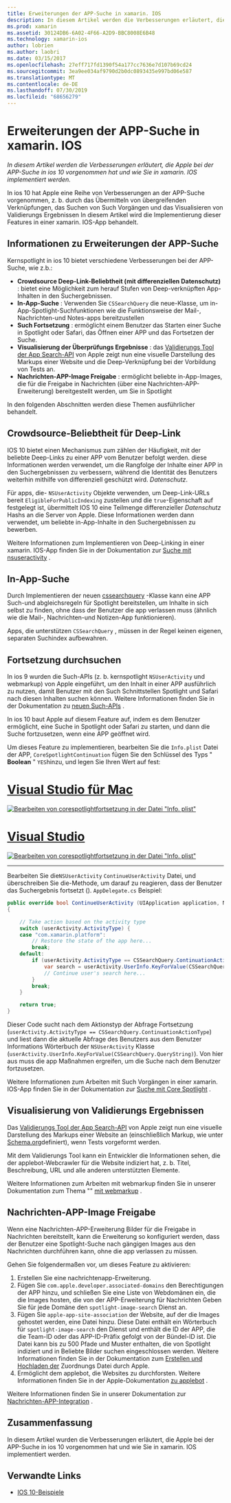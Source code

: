 ```yaml
---
title: Erweiterungen der APP-Suche in xamarin. IOS
description: In diesem Artikel werden die Verbesserungen erläutert, die Apple bei der APP-Suche in ios 10 vorgenommen hat und wie Sie in xamarin. IOS implementiert werden.
ms.prod: xamarin
ms.assetid: 30124DB6-6A02-4F66-A2D9-BBC8008E6B48
ms.technology: xamarin-ios
author: lobrien
ms.author: laobri
ms.date: 03/15/2017
ms.openlocfilehash: 27eff717fd1390f54a177cc7636e7d107b69cd24
ms.sourcegitcommit: 3ea9ee034af9790d2b0dc0893435e997bd06e587
ms.translationtype: MT
ms.contentlocale: de-DE
ms.lasthandoff: 07/30/2019
ms.locfileid: "68656279"
---
```

# <a name="app-search-enhancements-in-xamarinios"></a>Erweiterungen der APP-Suche in xamarin. IOS

_In diesem Artikel werden die Verbesserungen erläutert, die Apple bei der APP-Suche in ios 10 vorgenommen hat und wie Sie in xamarin. IOS implementiert werden._

In ios 10 hat Apple eine Reihe von Verbesserungen an der APP-Suche vorgenommen, z. b. durch das Übermitteln von übergreifenden Verknüpfungen, das Suchen von Such Vorgängen und das Visualisieren von Validierungs Ergebnissen In diesem Artikel wird die Implementierung dieser Features in einer xamarin. IOS-App behandelt.

## <a name="about-app-search-enhancements"></a>Informationen zu Erweiterungen der APP-Suche

Kernspotlight in ios 10 bietet verschiedene Verbesserungen bei der APP-Suche, wie z.b.:

- **Crowdsource Deep-Link-Beliebtheit (mit differenziellen Datenschutz)** : bietet eine Möglichkeit zum herauf Stufen von Deep-verknüpften App-Inhalten in den Suchergebnissen.
- **In-App-Suche** : Verwenden Sie `CSSearchQuery` die neue-Klasse, um in-App-Spotlight-Suchfunktionen wie die Funktionsweise der Mail-, Nachrichten-und Notes-apps bereitzustellen
- **Such Fortsetzung** : ermöglicht einem Benutzer das Starten einer Suche in Spotlight oder Safari, das Öffnen einer APP und das Fortsetzen der Suche.
- **Visualisierung der Überprüfungs Ergebnisse** : das [Validierungs Tool der App Search-API](https://search.developer.apple.com/appsearch-validation-tool) von Apple zeigt nun eine visuelle Darstellung des Markups einer Website und die Deep-Verknüpfung bei der Vorbildung von Tests an.
- **Nachrichten-APP-Image Freigabe** : ermöglicht beliebte in-App-Images, die für die Freigabe in Nachrichten (über eine Nachrichten-APP-Erweiterung) bereitgestellt werden, um Sie in Spotlight

In den folgenden Abschnitten werden diese Themen ausführlicher behandelt.

## <a name="crowdsourced-deep-link-popularity"></a>Crowdsource-Beliebtheit für Deep-Link

IOS 10 bietet einen Mechanismus zum zählen der Häufigkeit, mit der beliebte Deep-Links zu einer APP vom Benutzer befolgt werden. diese Informationen werden verwendet, um die Rangfolge der Inhalte einer APP in den Suchergebnissen zu verbessern, während die Identität des Benutzers weiterhin mithilfe von differenziell geschützt wird.  *Datenschutz*.

Für apps, die- `NSUserActivity` Objekte verwenden, um Deep-Link-URLs bereit `EligibleForPublicIndexing` zustellen und die `true`-Eigenschaft auf festgelegt ist, übermittelt IOS 10 eine Teilmenge differenzieller *Datenschutz* Hashs an die Server von Apple. Diese Informationen werden dann verwendet, um beliebte in-App-Inhalte in den Suchergebnissen zu bewerben.

Weitere Informationen zum Implementieren von Deep-Linking in einer xamarin. IOS-App finden Sie in der Dokumentation zur [Suche mit nsuseractivity](~/ios/platform/search/nsuseractivity.md) .

## <a name="in-app-searching"></a>In-App-Suche

Durch Implementieren der neuen [cssearchquery](https://developer.apple.com/reference/corespotlight/cssearchquery) -Klasse kann eine APP Such-und abgleichsregeln für Spotlight bereitstellen, um Inhalte in sich selbst zu finden, ohne dass der Benutzer die app verlassen muss (ähnlich wie die Mail-, Nachrichten-und Notizen-App funktionieren).

Apps, die unterstützen `CSSearchQuery` , müssen in der Regel keinen eigenen, separaten Suchindex aufbewahren. 

## <a name="search-continuation"></a>Fortsetzung durchsuchen

In ios 9 wurden die Such-APIs (z. b. kernspotlight `NSUserActivity` und webmarkup) von Apple eingeführt, um den Inhalt in einer APP ausführlich zu nutzen, damit Benutzer mit den Such Schnittstellen Spotlight und Safari nach diesen Inhalten suchen können. Weitere Informationen finden Sie in der Dokumentation zu [neuen Such-APIs](~/ios/platform/search/index.md) .

In ios 10 baut Apple auf diesem Feature auf, indem es dem Benutzer ermöglicht, eine Suche in Spotlight oder Safari zu starten, und dann die Suche fortzusetzen, wenn eine APP geöffnet wird. 

Um dieses Feature zu implementieren, bearbeiten Sie die `Info.plist` Datei der APP, `CoreSpotlightContinuation` fügen Sie den Schlüssel des Typs " **Boolean** " `YES`hinzu, und legen Sie Ihren Wert auf fest:

# <a name="visual-studio-for-mactabmacos"></a>[Visual Studio für Mac](#tab/macos)

[![](app-search-enhancements-images/search01.png "Bearbeiten von corespotlightfortsetzung in der Datei \"Info. plist\"")](app-search-enhancements-images/search01.png#lightbox)

# <a name="visual-studiotabwindows"></a>[Visual Studio](#tab/windows)

[![](app-search-enhancements-images/searchw01.png "Bearbeiten von corespotlightfortsetzung in der Datei \"Info. plist\"")](app-search-enhancements-images/search01.png#lightbox)

-----

Bearbeiten Sie die`NSUserActivity` `ContinueUserActivity` Datei, und überschreiben Sie die-Methode, um darauf zu reagieren, dass der Benutzer das Suchergebnis fortsetzt (). `AppDelegate.cs` Beispiel:

```csharp
public override bool ContinueUserActivity (UIApplication application, NSUserActivity userActivity, UIApplicationRestorationHandler completionHandler)
{

    // Take action based on the activity type
    switch (userActivity.ActivityType) {
    case "com.xamarin.platform":
        // Restore the state of the app here...
        break;
    default:
        if (userActivity.ActivityType == CSSearchQuery.ContinuationActionType) {
            var search = userActivity.UserInfo.KeyForValue(CSSearchQuery.QueryString);
            // Continue user's search here...
        }
        break;
    }

    return true;
}
```

Dieser Code sucht nach dem Aktionstyp der Abfrage Fortsetzung (`userActivity.ActivityType == CSSearchQuery.ContinuationActionType`) und liest dann die aktuelle Abfrage des Benutzers aus dem Benutzer Informations Wörterbuch der `NSUserActivity` Klasse (`userActivity.UserInfo.KeyForValue(CSSearchQuery.QueryString)`). Von hier aus muss die app Maßnahmen ergreifen, um die Suche nach dem Benutzer fortzusetzen.

Weitere Informationen zum Arbeiten mit Such Vorgängen in einer xamarin. IOS-App finden Sie in der Dokumentation zur [Suche mit Core Spotlight](~/ios/platform/search/corespotlight.md) .

## <a name="visualization-of-validation-results"></a>Visualisierung von Validierungs Ergebnissen

Das [Validierungs Tool der App Search-API](https://search.developer.apple.com/appsearch-validation-tool) von Apple zeigt nun eine visuelle Darstellung des Markups einer Website an (einschließlich Markup, wie unter [Schema.org](http://schema.org/)definiert), wenn Tests vorgeformt werden.

Mit dem Validierungs Tool kann ein Entwickler die Informationen sehen, die der applebot-Webcrawler für die Website indiziert hat, z. b. Titel, Beschreibung, URL und alle anderen unterstützten Elemente.

Weitere Informationen zum Arbeiten mit webmarkup finden Sie in unserer Dokumentation zum Thema "" [mit webmarkup](~/ios/platform/search/web-markup.md) .

## <a name="message-app-image-sharing"></a>Nachrichten-APP-Image Freigabe

Wenn eine Nachrichten-APP-Erweiterung Bilder für die Freigabe in Nachrichten bereitstellt, kann die Erweiterung so konfiguriert werden, dass der Benutzer eine Spotlight-Suche nach gängigen Images aus den Nachrichten durchführen kann, ohne die app verlassen zu müssen.

Gehen Sie folgendermaßen vor, um dieses Feature zu aktivieren:

1. Erstellen Sie eine nachrichtenapp-Erweiterung.
2. Fügen Sie `com.apple.developer.associated-domains` den Berechtigungen der APP hinzu, und schließen Sie eine Liste von Webdomänen ein, die die Images hosten, die von der APP-Erweiterung für Nachrichten Geben Sie für jede Domäne den `spotlight-image-search` Dienst an.
3. Fügen Sie `apple-app-site-association` der Website, auf der die Images gehostet werden, eine Datei hinzu. Diese Datei enthält ein Wörterbuch für `spotlight-image-search` den Dienst und enthält die ID der APP, die die Team-ID oder das APP-ID-Präfix gefolgt von der Bündel-ID ist. Die Datei kann bis zu 500 Pfade und Muster enthalten, die von Spotlight indiziert und in Beliebte Bilder suchen eingeschlossen werden. Weitere Informationen finden Sie in der Dokumentation zum [Erstellen und Hochladen der](https://developer.apple.com/library/prerelease/content/documentation/General/Conceptual/AppSearch/UniversalLinks.html#//apple_ref/doc/uid/TP40016308-CH12-SW4) Zuordnungs Datei durch Apple.
4. Ermöglicht dem applebot, die Websites zu durchforsten. Weitere Informationen finden Sie in der Apple-Dokumentation [zu applebot](https://support.apple.com/HT204683) .

Weitere Informationen finden Sie in unserer Dokumentation zur [Nachrichten-APP-Integration](~/ios/platform/message-app-integration/index.md) .

## <a name="summary"></a>Zusammenfassung

In diesem Artikel wurden die Verbesserungen erläutert, die Apple bei der APP-Suche in ios 10 vorgenommen hat und wie Sie in xamarin. IOS implementiert werden.



## <a name="related-links"></a>Verwandte Links

- [IOS 10-Beispiele](https://docs.microsoft.com/samples/browse/?products=xamarin&term=Xamarin.iOS+iOS10)
